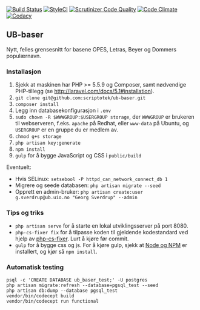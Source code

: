 [![Build Status](https://img.shields.io/travis/scriptotek/ub-baser.svg?style=flat-square)](https://travis-ci.org/scriptotek/ub-baser)
[![StyleCI](https://styleci.io/repos/44453446/shield)](https://styleci.io/repos/44453446)
[![Scrutinizer Code Quality](https://img.shields.io/scrutinizer/g/scriptotek/ub-baser.svg?style=flat-square)](https://scrutinizer-ci.com/g/scriptotek/ub-baser/?branch=master)
[![Code Climate](https://img.shields.io/codeclimate/github/scriptotek/ub-baser.svg?style=flat-square)](https://codeclimate.com/github/scriptotek/ub-baser)
[![Codacy](https://img.shields.io/codacy/917a1e933d9044c0ba899514b59f29d2.svg?style=flat-square)](https://www.codacy.com/app/danmichaelo/ub-baser)


## UB-baser

Nytt, felles grensesnitt for basene OPES, Letras, Beyer og Dommers populærnavn.


### Installasjon

1. Sjekk at maskinen har PHP >= 5.5.9 og Composer, samt nødvendige PHP-tillegg (se http://laravel.com/docs/5.1#installation).
2. `git clone git@github.com:scriptotek/ub-baser.git`
3. `composer install`
4. Legg inn databasekonfigurasjon i `.env`
5. `sudo chown -R $WWWGROUP:$USERGROUP storage`, der `WWWGROUP` er brukeren
   til webserveren, f.eks. `apache` på Redhat, eller `www-data` på Ubuntu,
   og `USERGROUP` er en gruppe du er medlem av.
6. `chmod g+s storage`
7. `php artisan key:generate`
8. `npm install`
9. `gulp` for å bygge JavaScript og CSS i `public/build`

Eventuelt:

* Hvis SELinux: `setsebool -P httpd_can_network_connect_db 1`
* Migrere og seede databasen: `php artisan migrate --seed`
* Opprett en admin-bruker: `php artisan create:user g.sverdrup@ub.uio.no "Georg Sverdrup" --admin`

### Tips og triks

* `php artisan serve` for å starte en lokal utviklingsserver på port 8080.
* `php-cs-fixer fix` for å tilpasse koden til gjeldende kodestandard ved hjelp av [php-cs-fixer](https://github.com/FriendsOfPHP/PHP-CS-Fixer). Lurt å kjøre før commit.
* `gulp` for å bygge css og js. For å kjøre gulp, sjekk at [Node og NPM](https://docs.npmjs.com/getting-started/installing-node) er installert, og kjør så `npm install`.

### Automatisk testing

```
psql -c 'CREATE DATABASE ub_baser_test;' -U postgres
php artisan migrate:refresh --database=pgsql_test --seed
php artisan db:dump --database pgsql_test
vendor/bin/codecept build
vendor/bin/codecept run functional
```
